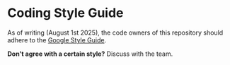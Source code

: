 # Coding Style Guide

As of writing (August 1st 2025), the code owners of this repository should adhere to the [Google Style Guide](https://google.github.io/styleguide/). 

**Don't agree with a certain style?** Discuss with the team.
